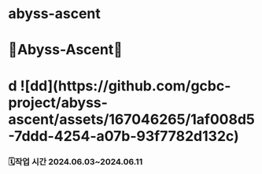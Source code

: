 # abyss-ascent
<h1>🌈Abyss-Ascent🌈


<h1>d
![dd](https://github.com/gcbc-project/abyss-ascent/assets/167046265/1af008d5-7ddd-4254-a07b-93f7782d132c)



<h3>🗓작업 시간 
2024.06.03~2024.06.11

